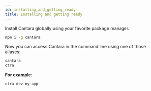 ```yaml
---
id: installing_and_getting_ready
title: Installing and getting ready
---
```


Install Cantara globally using your favorite package manager.

```bash
npm i -g cantara
```

Now you can access Cantara in the command line using one of those aliases:

```bash
cantara
ctra
```

**For example**:

```bash
ctra dev my-app
```
